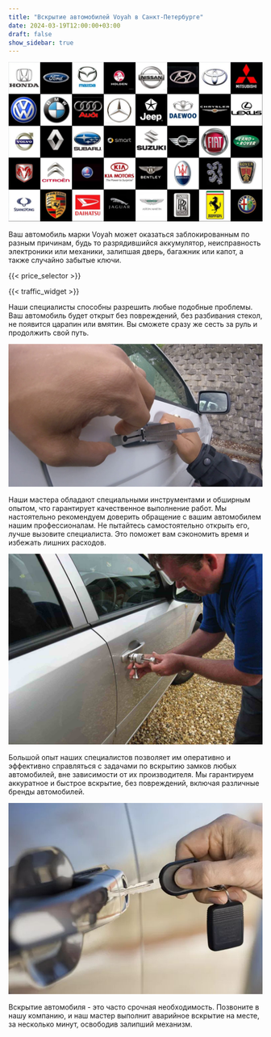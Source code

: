 ```yaml
---
title: "Вскрытие автомобилей Voyah в Санкт-Петербурге"
date: 2024-03-19T12:00:00+03:00
draft: false
show_sidebar: true
---
```


![логотипы авто](../car_logo.jpg)

Ваш автомобиль марки Voyah может оказаться заблокированным по разным причинам, будь то разрядившийся аккумулятор, неисправность электроники или механики, залипшая дверь, багажник или капот, а также случайно забытые ключи.

{{< price_selector >}}

{{< traffic_widget >}}

Наши специалисты способны разрешить любые подобные проблемы. Ваш автомобиль будет открыт без повреждений, без разбивания стекол, не появится царапин или вмятин. Вы сможете сразу же сесть за руль и продолжить свой путь.

![вскрытие машины без повреждений](../car.jpg)

Наши мастера обладают специальными инструментами и обширным опытом, что гарантирует качественное выполнение работ. Мы настоятельно рекомендуем доверить обращение с вашим автомобилем нашим профессионалам. Не пытайтесь самостоятельно открыть его, лучше вызовите специалиста. Это поможет вам сэкономить время и избежать лишних расходов.

![процесс вскрытия авто](../car_open.jpg)

Большой опыт наших специалистов позволяет им оперативно и эффективно справляться с задачами по вскрытию замков любых автомобилей, вне зависимости от их производителя. Мы гарантируем аккуратное и быстрое вскрытие, без повреждений, включая различные бренды автомобилей.

![ключ от авто](../car_key.jpg)

Вскрытие автомобиля - это часто срочная необходимость. Позвоните в нашу компанию, и наш мастер выполнит аварийное вскрытие на месте, за несколько минут, освободив залипший механизм.
